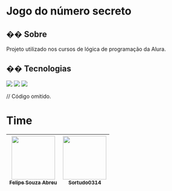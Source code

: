 <h1>Jogo do número secreto</h1>

<h2>�� Sobre</h2>
<p>Projeto utilizado nos cursos de lógica de programação da Alura.</p>

## �� Tecnologias
<div>
  <img src="https://img.shields.io/badge/HTML-239120?style=for-the-badge&logo=html5&logoColor=white">
  <img src="https://img.shields.io/badge/CSS-239120?&style=for-the-badge&logo=css3&logoColor=white">
  <img src="https://img.shields.io/badge/JavaScript-F7DF1E?style=for-the-badge&logo=javascript&logoColor=black">
</div>

// Código omitido. 

# Time

| [<img loading="lazy" src="https://" width=115><br><sub>Felipe Souza Abreu</sub>](https://github.com/LipeAbreu) |  [<img loading="lazy" src="https://" width=115><br><sub>Sortudo0314</sub>](https://github.com/) |
| :---: | :---: |
